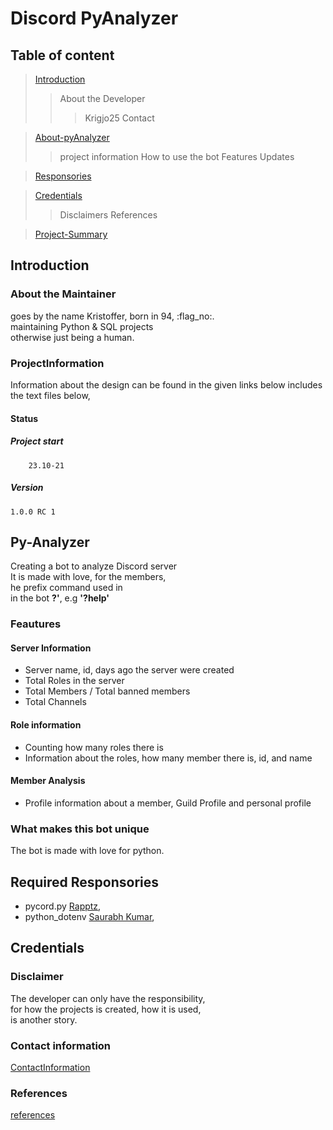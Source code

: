 
# Discord PyAnalyzer

## Table of content

> [Introduction](#Introduction)
>> About the Developer
>>> Krigjo25
>>> Contact

> [About-pyAnalyzer](#About-pyAnalyzer)
>> project information 
>> How to use the bot
>> Features
>> Updates

> [Responsories](#Responsories)

> [Credentials](#Credentials)
>> Disclaimers
>> References

> [Project-Summary](#project-Summary)


## Introduction

### About the Maintainer

goes by the name Kristoffer, born in 94, :flag_no:.<br>
maintaining Python & SQL projects<br>
otherwise just being a human.

### ProjectInformation

Information about the design can be found in the given links below
includes the text files below,

#### Status

##### Project start

        23.10-21


##### Version
    1.0.0 RC 1

## Py-Analyzer

Creating a bot to analyze Discord server<br> 
It is made with love, for the members, <br>
he prefix command used in<br>
in the bot  **?'**, e.g **'?help'**

### Feautures

#### Server Information

*   Server name, id, days ago the server were created
*   Total Roles in the server
*   Total Members / Total banned members
*   Total Channels

####    Role information

*   Counting how many roles there is
*   Information about the roles, how many member there is, id, and name

####    Member Analysis

*   Profile information about a member, Guild Profile and personal profile

### What makes this bot unique

The bot is made with love for python.

## Required Responsories

- pycord.py [Rapptz](https://github.com/Rapptz/discord.py),  <br>
- python_dotenv [Saurabh Kumar](https://github.com/motdotla/dotenv),<br>


 

## Credentials

### Disclaimer

The developer can only have the responsibility,<br>
for how the projects is created, how it is used,<br>
is another story.

### Contact information

[ContactInformation](https://github.com/krigjo25/Discord/blob/main/krigjo25/read-me.md)

### References

[references](https://github.com/krigjo25/Discord/blob/main/krigjo25/read-me.md)

